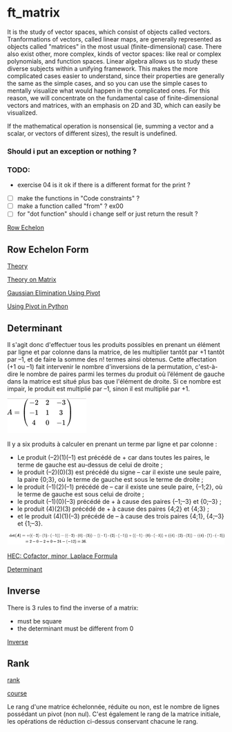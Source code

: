 # ft_matrix

It is the study of vector spaces, which consist of objects called vectors. Tranformations
of vectors, called linear maps, are generally represented as objects called "matrices" in
the most usual (finite-dimensional) case. There also exist other, more complex, kinds
of vector spaces: like real or complex polynomials, and function spaces. Linear algebra
allows us to study these diverse subjects within a unifying framework. This makes the
more complicated cases easier to understand, since their properties are generally the same
as the simple cases, and so you can use the simple cases to mentally visualize what would
happen in the complicated ones. For this reason, we will concentrate on the fundamental
case of finite-dimensional vectors and matrices, with an emphasis on 2D and 3D, which
can easily be visualized.

If the mathematical operation is nonsensical (ie, summing a vector and a scalar, or vectors of different sizes), the result is undefined.
### Should i put an exception or nothing ?

### TODO:
- exercise 04 is it ok if there is a different format for the print ?
- [ ] make the functions in "Code constraints" ?
- [ ] make a function called "from" ? ex00
- [ ] for "dot function" should i change self or just return the result ?

[Row Echelon](https://saturncloud.io/blog/reducing-a-matrix-to-row-echelon-form-using-numpy-a-comprehensive-guide/)

## Row Echelon Form

[Theory](https://www.auto-math.be/public/8/module/16/theorie/65)

[Theory on Matrix](https://bouquinpython.readthedocs.io/fr/latest/matrices.html)

[Gaussian Elimination Using Pivot](https://www.delftstack.com/fr/howto/python/gaussian-elimination-using-pivoting/)

[Using Pivot in Python](http://desaintar.free.fr/python/cours/pivot.pdf)

## Determinant

Il s'agit donc d'effectuer tous les produits possibles en prenant un élément par ligne et par colonne dans la matrice, de les multiplier tantôt par +1 tantôt par –1, et de faire la somme des n! termes ainsi obtenus. Cette affectation (+1 ou –1) fait intervenir le nombre d'inversions de la permutation, c'est-à-dire le nombre de paires parmi les termes du produit où l’élément de gauche dans la matrice est situé plus bas que l'élément de droite. Si ce nombre est impair, le produit est multiplié par –1, sinon il est multiplié par +1.

![img](utils/Screenshot%202023-09-20%20at%2015.15.48.png)

Il y a six produits à calculer en prenant un terme par ligne et par colonne :

* Le produit (–2)(1)(–1) est précédé de + car dans toutes les paires, le terme de gauche est au-dessus de celui de droite ;
* le produit (–2)(0)(3) est précédé du signe – car il existe une seule paire, la paire {0;3}, où le terme de gauche est sous le terme de droite ;
* le produit (–1)(2)(–1) précédé de – car il existe une seule paire, {–1;2}, où le terme de gauche est sous celui de droite ;
* le produit (–1)(0)(–3) précédé de + à cause des paires {–1;–3} et {0;–3} ;
* le produit (4)(2)(3) précédé de + à cause des paires {4;2} et {4;3} ;
* et le produit (4)(1)(–3) précédé de – à cause des trois paires {4;1}, {4;–3} et {1;–3}.

![img](utils/Screenshot%202023-09-20%20at%2015.17.13.png)

[HEC: Cofactor, minor, Laplace Formula](https://www.hec.ca/cams/rubriques/Les_determinants_des_matrices.pdf)

[Determinant](http://gilles.dubois10.free.fr/algebre_lineaire/evaldet.html)

## Inverse

There is 3 rules to find the inverse of a matrix:
* must be square
* the determinant must be different from 0

[Inverse](https://www.youtube.com/watch?v=wOlG_fnd3v8&list=PL3WoIG-PLjSv9vFx2dg0BqzDZH_6qzF8-&index=3)

## Rank

[rank](https://www.nagwa.com/fr/explainers/402106373582/)

[course](https://math.univ-cotedazur.fr/~walter/L1_Info/Cours_rang.pdf)

Le rang d'une matrice échelonnée, réduite ou non, est le nombre de lignes possédant un pivot (non nul). C'est également le rang de la matrice initiale, les opérations de réduction ci-dessus conservant chacune le rang.